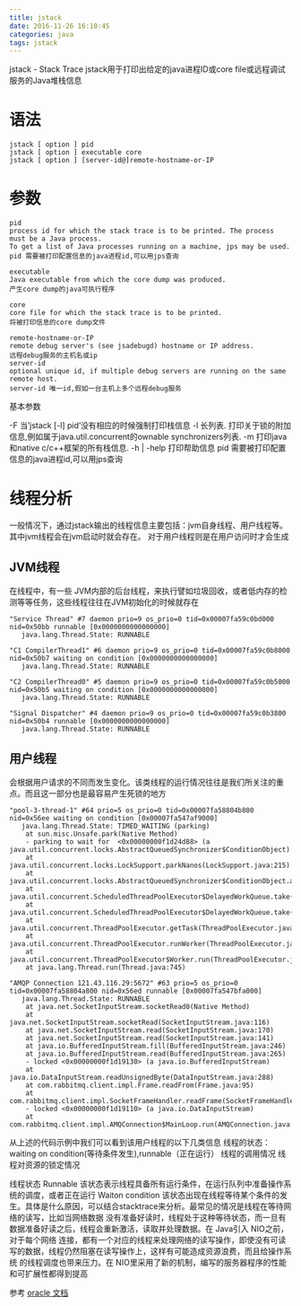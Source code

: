 ```yaml
---
title: jstack
date: 2016-11-26 16:10:45
categories: java
tags: jstack
---
```

jstack - Stack Trace
jstack用于打印出给定的java进程ID或core file或远程调试服务的Java堆栈信息

# 语法
```
jstack [ option ] pid
jstack [ option ] executable core
jstack [ option ] [server-id@]remote-hostname-or-IP
```

<!--more-->
# 参数
```
pid
process id for which the stack trace is to be printed. The process must be a Java process. 
To get a list of Java processes running on a machine, jps may be used.
pid 需要被打印配置信息的java进程id,可以用jps查询

executable
Java executable from which the core dump was produced.
产生core dump的java可执行程序

core
core file for which the stack trace is to be printed.
将被打印信息的core dump文件

remote-hostname-or-IP
remote debug server's (see jsadebugd) hostname or IP address.
远程debug服务的主机名或ip
server-id
optional unique id, if multiple debug servers are running on the same remote host.
server-id 唯一id,假如一台主机上多个远程debug服务
```
基本参数

-F 当’jstack [-l] pid’没有相应的时候强制打印栈信息
-l 长列表. 打印关于锁的附加信息,例如属于java.util.concurrent的ownable synchronizers列表.
-m 打印java和native c/c++框架的所有栈信息.
-h | -help 打印帮助信息
pid 需要被打印配置信息的java进程id,可以用jps查询

# 线程分析
一般情况下，通过jstack输出的线程信息主要包括：jvm自身线程、用户线程等。其中jvm线程会在jvm启动时就会存在。
对于用户线程则是在用户访问时才会生成
## JVM线程
在线程中，有一些 JVM内部的后台线程，来执行譬如垃圾回收，或者低内存的检测等等任务，这些线程往往在JVM初始化的时候就存在
```
"Service Thread" #7 daemon prio=9 os_prio=0 tid=0x00007fa59c0bd000 nid=0x50bb runnable [0x0000000000000000]
   java.lang.Thread.State: RUNNABLE
 
"C1 CompilerThread1" #6 daemon prio=9 os_prio=0 tid=0x00007fa59c0b8000 nid=0x50b7 waiting on condition [0x0000000000000000]
   java.lang.Thread.State: RUNNABLE
 
"C2 CompilerThread0" #5 daemon prio=9 os_prio=0 tid=0x00007fa59c0b5000 nid=0x50b5 waiting on condition [0x0000000000000000]
   java.lang.Thread.State: RUNNABLE
 
"Signal Dispatcher" #4 daemon prio=9 os_prio=0 tid=0x00007fa59c0b3800 nid=0x50b4 runnable [0x0000000000000000]
   java.lang.Thread.State: RUNNABLE
```

## 用户线程
会根据用户请求的不同而发生变化。该类线程的运行情况往往是我们所关注的重点。而且这一部分也是最容易产生死锁的地方
```
"pool-3-thread-1" #64 prio=5 os_prio=0 tid=0x00007fa58804b800 nid=0x56ee waiting on condition [0x00007fa547af9000]
   java.lang.Thread.State: TIMED_WAITING (parking)
    at sun.misc.Unsafe.park(Native Method)
    - parking to wait for  <0x00000000f1d24d88> (a java.util.concurrent.locks.AbstractQueuedSynchronizer$ConditionObject)
    at java.util.concurrent.locks.LockSupport.parkNanos(LockSupport.java:215)
    at java.util.concurrent.locks.AbstractQueuedSynchronizer$ConditionObject.awaitNanos(AbstractQueuedSynchronizer.java:2078)
    at java.util.concurrent.ScheduledThreadPoolExecutor$DelayedWorkQueue.take(ScheduledThreadPoolExecutor.java:1093)
    at java.util.concurrent.ScheduledThreadPoolExecutor$DelayedWorkQueue.take(ScheduledThreadPoolExecutor.java:809)
    at java.util.concurrent.ThreadPoolExecutor.getTask(ThreadPoolExecutor.java:1067)
    at java.util.concurrent.ThreadPoolExecutor.runWorker(ThreadPoolExecutor.java:1127)
    at java.util.concurrent.ThreadPoolExecutor$Worker.run(ThreadPoolExecutor.java:617)
    at java.lang.Thread.run(Thread.java:745)
 
"AMQP Connection 121.43.116.29:5672" #63 prio=5 os_prio=0 tid=0x00007fa58804a800 nid=0x56ed runnable [0x00007fa547bfa000]
   java.lang.Thread.State: RUNNABLE
    at java.net.SocketInputStream.socketRead0(Native Method)
    at java.net.SocketInputStream.socketRead(SocketInputStream.java:116)
    at java.net.SocketInputStream.read(SocketInputStream.java:170)
    at java.net.SocketInputStream.read(SocketInputStream.java:141)
    at java.io.BufferedInputStream.fill(BufferedInputStream.java:246)
    at java.io.BufferedInputStream.read(BufferedInputStream.java:265)
    - locked <0x00000000f1d19130> (a java.io.BufferedInputStream)
    at java.io.DataInputStream.readUnsignedByte(DataInputStream.java:288)
    at com.rabbitmq.client.impl.Frame.readFrom(Frame.java:95)
    at com.rabbitmq.client.impl.SocketFrameHandler.readFrame(SocketFrameHandler.java:131)
    - locked <0x00000000f1d19110> (a java.io.DataInputStream)
    at com.rabbitmq.client.impl.AMQConnection$MainLoop.run(AMQConnection.java:508)
```
从上述的代码示例中我们可以看到该用户线程的以下几类信息
线程的状态：waiting on condition(等待条件发生),runnable（正在运行）
线程的调用情况
线程对资源的锁定情况

线程状态
Runnable
该状态表示线程具备所有运行条件，在运行队列中准备操作系统的调度，或者正在运行
Waiton condition
该状态出现在线程等待某个条件的发生。具体是什么原因，可以结合stacktrace来分析。最常见的情况是线程在等待网络的读写，比如当网络数据
没有准备好读时，线程处于这种等待状态，而一旦有数据准备好读之后，线程会重新激活，读取并处理数据。在 Java引入 NIO之前，对于每个网络
连接，都有一个对应的线程来处理网络的读写操作，即使没有可读写的数据，线程仍然阻塞在读写操作上，这样有可能造成资源浪费，而且给操作系统
的线程调度也带来压力。在 NIO里采用了新的机制，编写的服务器程序的性能和可扩展性都得到提高



参考 [oracle 文档](http://docs.oracle.com/javase/7/docs/technotes/tools/share/jstack.html)

